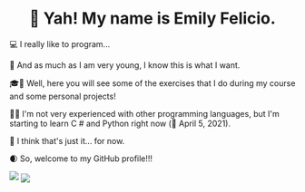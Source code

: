 <h1 align="center">👋 Yah! My name is Emily Felicio.</h1>

💻 I really like to program...

🎯 And as much as I am very young, I know this is what I want.

🎓📁 Well, here you will see some of the exercises that I do during my course and some personal projects!

💾💡 I'm not very experienced with other programming languages, but I'm starting to learn C # and Python right now (📅 April 5, 2021).

💭 I think that's just it... for now.

🌒 So, welcome to my GitHub profile!!!

<img src="https://github-profile-summary-cards.vercel.app/api/cards/profile-details?username=EmilyFelicio&theme=default"/>
<img align="center" src="https://github-readme-stats.vercel.app/api/top-langs/?username=EmilyFelicio&layout=compact&theme=dark" />
